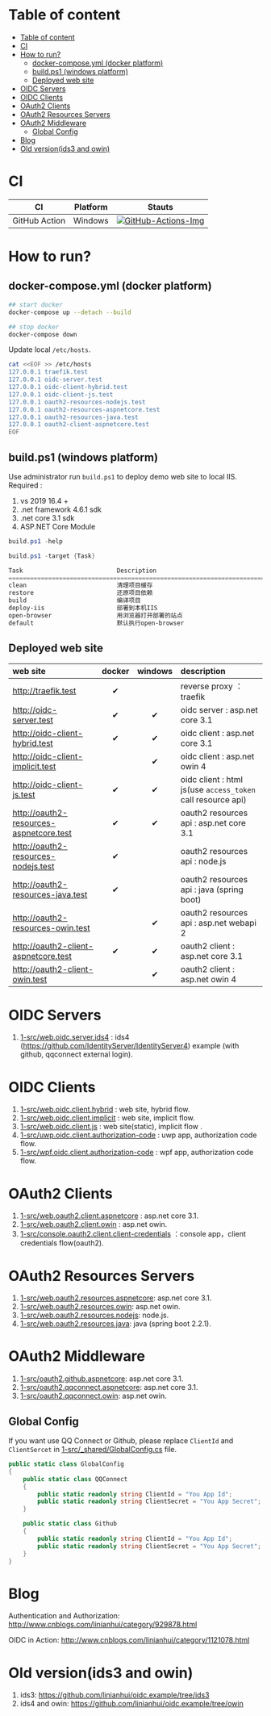 <!-- TOC -->
# Table of content
- [Table of content](#table-of-content)
- [CI](#ci)
- [How to run?](#how-to-run)
  - [docker-compose.yml (docker platform)](#docker-composeyml-docker-platform)
  - [build.ps1 (windows platform)](#buildps1-windows-platform)
  - [Deployed web site](#deployed-web-site)
- [OIDC Servers](#oidc-servers)
- [OIDC Clients](#oidc-clients)
- [OAuth2 Clients](#oauth2-clients)
- [OAuth2 Resources Servers](#oauth2-resources-servers)
- [OAuth2 Middleware](#oauth2-middleware)
  - [Global Config](#global-config)
- [Blog](#blog)
- [Old version(ids3 and owin)](#old-versionids3-and-owin)

<!-- /TOC -->

# CI

| CI            | Platform | Stauts                                      |
| ------------- | -------- | ------------------------------------------- |
| GitHub Action | Windows  | [![GitHub-Actions-Img]][GitHub-Actions-Url] |

# How to run?

## docker-compose.yml (docker platform)
```bash
## start docker
docker-compose up --detach --build

## stop docker
docker-compose down
```

Update local `/etc/hosts`.
```bash
cat <<EOF >> /etc/hosts
127.0.0.1 traefik.test
127.0.0.1 oidc-server.test
127.0.0.1 oidc-client-hybrid.test
127.0.0.1 oidc-client-js.test
127.0.0.1 oauth2-resources-nodejs.test
127.0.0.1 oauth2-resources-aspnetcore.test
127.0.0.1 oauth2-resources-java.test
127.0.0.1 oauth2-client-aspnetcore.test
EOF
```

## build.ps1 (windows platform)
Use administrator run `build.ps1` to deploy demo web site to local IIS. Required : 
1. vs 2019 16.4 + 
2. .net framework 4.6.1 sdk
3. .net core 3.1 sdk 
4. ASP.NET Core Module 

```powershell
build.ps1 -help

build.ps1 -target {Task}

Task                          Description
================================================================================
clean                         清理项目缓存
restore                       还原项目依赖
build                         编译项目
deploy-iis                    部署到本机IIS
open-browser                  用浏览器打开部署的站点
default                       默认执行open-browser
```


## Deployed web site

| web site                                       | docker | windows | description                                                 |
| :--------------------------------------------- | :----: | :-----: | :---------------------------------------------------------- |
| http://traefik.test                            |   ✔    |         | reverse proxy ：traefik                                     |
| http://oidc-server.test                        |   ✔    |    ✔    | oidc server : asp.net core 3.1                              |
| http://oidc-client-hybrid.test                 |   ✔    |    ✔    | oidc client : asp.net core 3.1                              |
| http://oidc-client-implicit.test               |        |    ✔    | oidc client : asp.net owin 4                                |
| http://oidc-client-js.test                     |   ✔    |    ✔    | oidc client : html js(use `access_token` call resource api) |
| http://oauth2-resources-aspnetcore.test &nbsp; |   ✔    |    ✔    | oauth2 resources api : asp.net core 3.1                     |
| http://oauth2-resources-nodejs.test            |   ✔    |         | oauth2 resources api : node.js                              |
| http://oauth2-resources-java.test              |   ✔    |         | oauth2 resources api : java (spring boot)                   |
| http://oauth2-resources-owin.test              |        |    ✔    | oauth2 resources api : asp.net webapi 2                     |
| http://oauth2-client-aspnetcore.test           |   ✔    |    ✔    | oauth2 client : asp.net core 3.1                            |
| http://oauth2-client-owin.test                 |        |    ✔    | oauth2 client : asp.net owin 4                              |


# OIDC Servers

1. [1-src/web.oidc.server.ids4](1-src/web.oidc.server.ids4) : ids4 (https://github.com/IdentityServer/IdentityServer4) example (with github, qqconnect external login).


# OIDC Clients

1. [1-src/web.oidc.client.hybrid](1-src/web.oidc.client.hybrid) : web site, hybrid flow.
1. [1-src/web.oidc.client.implicit](1-src/web.oidc.client.implicit) : web site, implicit flow.
1. [1-src/web.oidc.client.js](1-src/web.oidc.client.js) : web site(static), implicit flow .
1. [1-src/uwp.oidc.client.authorization-code](1-src/uwp.oidc.client.authorization-code) : uwp app, authorization code flow.
1. [1-src/wpf.oidc.client.authorization-code](1-src/wpf.oidc.client.authorization-code) : wpf app, authorization code flow.


# OAuth2 Clients

1. [1-src/web.oauth2.client.aspnetcore](1-src/web.oauth2.client.aspnetcore) : asp.net core 3.1.
1. [1-src/web.oauth2.client.owin](1-src/web.oauth2.client.owin) : asp.net owin.
1. [1-src/console.oauth2.client.client-credentials](1-src/console.oauth2.client.client-credentials) ：console app，client credentials flow(oauth2).

# OAuth2 Resources Servers

1. [1-src/web.oauth2.resources.aspnetcore](1-src/web.oauth2.resources.aspnetcore): asp.net core 3.1.
1. [1-src/web.oauth2.resources.owin](1-src/web.oauth2.resources.owin): asp.net owin.
1. [1-src/web.oauth2.resources.nodejs](1-src/web.oauth2.resources.nodejs): node.js.
1. [1-src/web.oauth2.resources.java](1-src/web.oauth2.resources.java): java (spring boot 2.2.1).


# OAuth2 Middleware

1. [1-src/oauth2.github.aspnetcore](1-src/oauth2.github.aspnetcore): asp.net core 3.1.
1. [1-src/oauth2.qqconnect.aspnetcore](1-src/oauth2.qqconnect.aspnetcore): asp.net core 3.1.
1. [1-src/oauth2.qqconnect.owin](1-src/oauth2.qqconnect.owin): asp.net owin.


## Global Config

If you want use QQ Connect or Github, please replace `ClientId` and `ClientSercet` in [1-src/_shared/GlobalConfig.cs](1-src/_shared/GlobalConfig.cs) file.
```csharp
public static class GlobalConfig
{
    public static class QQConnect
    {
        public static readonly string ClientId = "You App Id";
        public static readonly string ClientSecret = "You App Secret";
    }

    public static class Github
    {
        public static readonly string ClientId = "You App Id";
        public static readonly string ClientSecret = "You App Secret";
    }
}
```


# Blog

Authentication and Authorization: http://www.cnblogs.com/linianhui/category/929878.html

OIDC in Action: http://www.cnblogs.com/linianhui/category/1121078.html


# Old version(ids3 and owin)

1. ids3: https://github.com/linianhui/oidc.example/tree/ids3
2. ids4 and owin: https://github.com/linianhui/oidc.example/tree/owin


[GitHub-Actions-Img]:https://github.com/linianhui/oidc.example/workflows/build/badge.svg
[GitHub-Actions-Url]:https://github.com/linianhui/oidc.example/actions